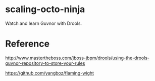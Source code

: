 # scaling-octo-ninja
Watch and learn Guvnor  with Drools.

# Reference

http://www.mastertheboss.com/jboss-jbpm/drools/using-the-drools-guvnor-repository-to-store-your-rules

https://github.com/yangboz/flaming-wight
